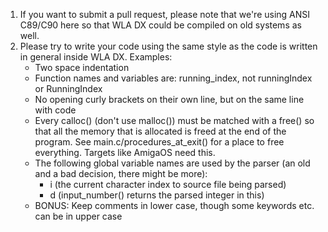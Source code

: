 
1. If you want to submit a pull request, please note that we're using ANSI C89/C90 here so that WLA DX could be compiled on old systems as well.
2. Please try to write your code using the same style as the code is written in general inside WLA DX. Examples:
   - Two space indentation
   - Function names and variables are: running_index, not runningIndex or RunningIndex
   - No opening curly brackets on their own line, but on the same line with code
   - Every calloc() (don't use malloc()) must be matched with a free() so that all the memory that is allocated is freed at the end of the
     program. See main.c/procedures_at_exit() for a place to free everything. Targets like AmigaOS need this.
   - The following global variable names are used by the parser (an old and a bad decision, there might be more):
     - i (the current character index to source file being parsed)
     - d (input_number() returns the parsed integer in this)
   - BONUS: Keep comments in lower case, though some keywords etc. can be in upper case
